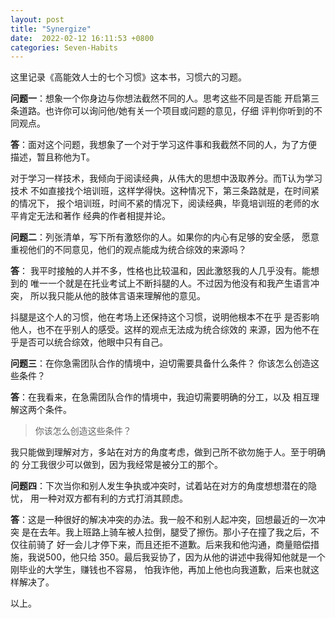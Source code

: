 ```yaml
---
layout: post
title: "Synergize"
date:  2022-02-12 16:11:53 +0800
categories: Seven-Habits
---
```


这里记录《高能效人士的七个习惯》这本书，习惯六的习题。

**问题一**：想象一个你身边与你想法截然不同的人。思考这些不同是否能
开启第三条道路。也许你可以询问他/她有关一个项目或问题的意见，仔细
评判你听到的不同观点。

**答**：面对这个问题，我想象了一个对于学习这件事和我截然不同的人，为了方便
描述，暂且称他为T。

对于学习一样技术，我倾向于阅读经典，从伟大的思想中汲取养分。而T认为学习技术
不如直接找个培训班，这样学得快。这种情况下，第三条路就是，在时间紧的情况下，
报个培训班，时间不紧的情况下，阅读经典，毕竟培训班的老师的水平肯定无法和著作
经典的作者相提并论。


**问题二**：列张清单，写下所有激怒你的人。如果你的内心有足够的安全感，
愿意重视他们的不同意见，他们的观点能成为统合综效的来源吗？

**答**：
我平时接触的人并不多，性格也比较温和，因此激怒我的人几乎没有。能想到的
唯一一个就是在托业考试上不断抖腿的人。不过因为他没有和我产生语言冲突，
所以我只能从他的肢体言语来理解他的意见。

抖腿是这个人的习惯，他在考场上还保持这个习惯，说明他根本不在乎
是否影响他人，也不在乎别人的感受。这样的观点无法成为统合综效的
来源，因为他不在乎是否可以统合综效，他眼中只有自己。


**问题三**：在你急需团队合作的情境中，迫切需要具备什么条件？
你该怎么创造这些条件？

**答**：在我看来，在急需团队合作的情境中，我迫切需要明确的分工，以及
相互理解这两个条件。

> 你该怎么创造这些条件？

我只能做到理解对方，多站在对方的角度考虑，做到己所不欲勿施于人。至于明确的
分工我很少可以做到，因为我经常是被分工的那个。

**问题四**：下次当你和别人发生争执或冲突时，试着站在对方的角度想想潜在的隐忧，
用一种对双方都有利的方式打消其顾虑。

**答**：这是一种很好的解决冲突的办法。我一般不和别人起冲突，回想最近的一次冲突
是在去年。我上班路上骑车被人拉倒，腿受了擦伤。那小子在撞了我之后，不仅往前骑了
好一会儿才停下来，而且还拒不道歉。后来我和他沟通，商量赔偿措施，我说500，他只给
350。最后我妥协了，因为从他的讲述中我得知他就是一个刚毕业的大学生，赚钱也不容易，
怕我诈他，再加上他也向我道歉，后来也就这样解决了。

以上。

